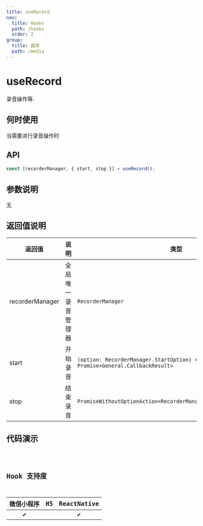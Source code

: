 ```yaml
---
title: useRecord
nav:
  title: Hooks
  path: /hooks
  order: 2
group:
  title: 媒体
  path: /media
---
```


# useRecord

录音操作等.

## 何时使用

当需要进行录音操作时

## API

```ts
const [recorderManager, { start, stop }] = useRecord();
```

## 参数说明

无

## 返回值说明

| 返回值          | 说明               | 类型                                                                       |
| --------------- | ------------------ | -------------------------------------------------------------------------- |
| recorderManager | 全局唯一录音管理器 | `RecorderManager`                                                          |
| start           | 开始录音           | `(option: RecorderManager.StartOption) => Promise<General.CallbackResult>` |
| stop            | 结束录音           | `PromiseWithoutOptionAction<RecorderManager.OnStopCallbackResult>`         |

## 代码演示

<code src="useAudio/index" group="media" />

## Hook 支持度

| 微信小程序 | H5  | ReactNative |
| :--------: | :-: | :---------: |
|     ✔️     |     |     ✔️      |
